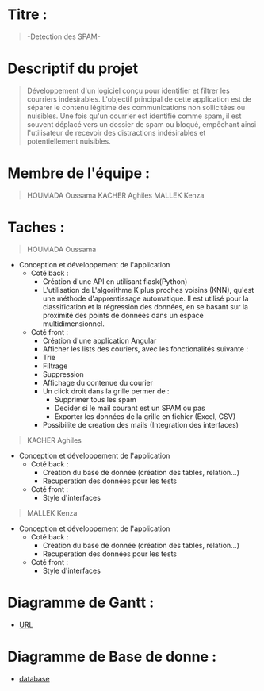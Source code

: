 # Titre :

> -Detection des SPAM-

# Descriptif du projet

> Développement d'un logiciel conçu pour identifier et filtrer les courriers indésirables. L'objectif principal de cette application est de séparer le contenu légitime des communications non sollicitées ou nuisibles. Une fois qu'un courrier est identifié comme spam, il est souvent déplacé vers un dossier de spam ou bloqué, empêchant ainsi l'utilisateur de recevoir des distractions indésirables et potentiellement nuisibles.

# Membre de l'équipe :

> HOUMADA Oussama
> KACHER Aghiles
> MALLEK Kenza

# Taches :

> HOUMADA Oussama

- Conception et développement de l'application
  - Coté back :
    - Création d'une API en utilisant flask(Python)
    - L'utilisation de L'algorithme K plus proches voisins (KNN), qu'est une méthode d'apprentissage automatique. Il est utilisé pour la classification et la régression des données, en se basant sur la proximité des points de données dans un espace multidimensionnel.
  - Coté front :
    - Création d'une application Angular
    - Afficher les lists des couriers, avec les fonctionalités suivante :
    - Trie
    - Filtrage
    - Suppression
    - Affichage du contenue du courier
    - Un click droit dans la grille permer de :
      - Supprimer tous les spam
      - Decider si le mail courant est un SPAM ou pas
      - Exporter les données de la grille en fichier (Excel, CSV)
    - Possibilite de creation des mails
      (Integration des interfaces)

> KACHER Aghiles

- Conception et développement de l'application
  - Coté back :
    - Creation du base de donnée (création des tables, relation...)
    - Recuperation des données pour les tests
  - Coté front :
    - Style d'interfaces

> MALLEK Kenza

- Conception et développement de l'application
  - Coté back :
    - Creation du base de donnée (création des tables, relation...)
    - Recuperation des données pour les tests
  - Coté front :
    - Style d'interfaces

# Diagramme de Gantt :

- [URL](https://docs.google.com/spreadsheets/d/e/2PACX-1vQNUycuxxUXHO7hyLsknVPTXSqUuOJ9oKH6HAsavWRa2EbRrsSJgllFVU7PgmPpIUm5JBPVHuhpol3d/pubhtml)

# Diagramme de Base de donne :

- [database](https://github.com/oussamahoumada/spam-detection/blob/main/docs/bdd/bdd.svg)
